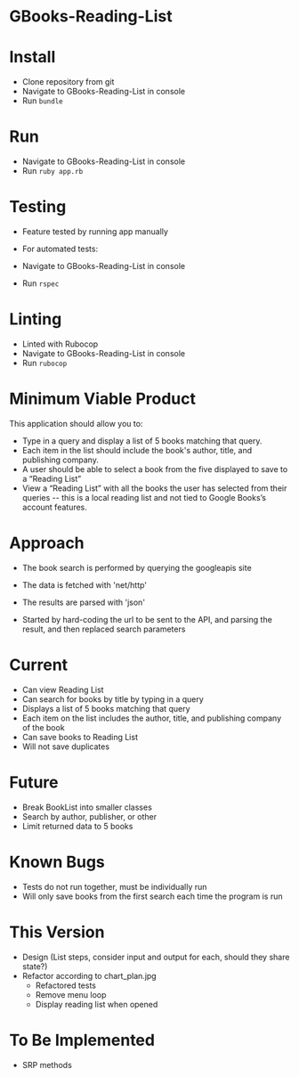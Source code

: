 # GBooks-Reading-List

# Install

- Clone repository from git
- Navigate to GBooks-Reading-List in console
- Run `bundle`

# Run

- Navigate to GBooks-Reading-List in console
- Run `ruby app.rb`

# Testing

- Feature tested by running app manually

- For automated tests:
- Navigate to GBooks-Reading-List in console
- Run `rspec`

# Linting

- Linted with Rubocop
- Navigate to GBooks-Reading-List in console
- Run `rubocop`

# Minimum Viable Product

This application should allow you to:

- Type in a query and display a list of 5 books matching that query.
- Each item in the list should include the book's author, title, and publishing company.
- A user should be able to select a book from the five displayed to save to a “Reading List”
- View a “Reading List” with all the books the user has selected from their queries -- this is a local reading list and not tied to Google Books’s account features.

# Approach

- The book search is performed by querying the googleapis site
- The data is fetched with 'net/http'
- The results are parsed with 'json'

- Started by hard-coding the url to be sent to the API, and parsing the result, and then replaced search parameters

# Current

- Can view Reading List
- Can search for books by title by typing in a query
- Displays a list of 5 books matching that query
- Each item on the list includes the author, title, and publishing company of the book
- Can save books to Reading List
- Will not save duplicates

# Future

- Break BookList into smaller classes
- Search by author, publisher, or other
- Limit returned data to 5 books

# Known Bugs

- Tests do not run together, must be individually run
- Will only save books from the first search each time the program is run

# This Version

- Design (List steps, consider input and output for each, should they share state?)
- Refactor according to chart_plan.jpg
  - Refactored tests
  - Remove menu loop
  - Display reading list when opened

# To Be Implemented

- SRP methods
